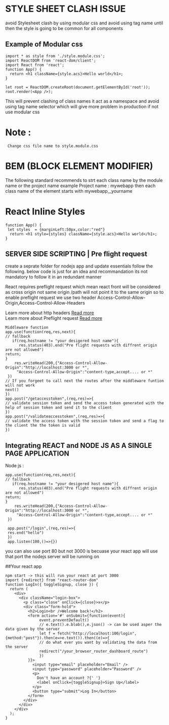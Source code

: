 # STYLE SHEET CLASH ISSUE 
avoid Stylesheet clash by using modular css and avoid using tag name until then the style is going to be common for all components

## Example of Modular css 

```
import * as style from './style.module.css';
import ReactDOM from 'react-dom/client';
import React from 'react';
function App() {
  return <h1 className={style.acs}>Hello world</h1>;
}

let root = ReactDOM.createRoot(document.getElementById('root'));
root.render(<App />);
```
This will prevent clashing of class names it act as a namespace and avoid using tag name selector which will give more problem in production 
if not use modular css

# Note :
     Change css file name to style.module.css

# BEM (BLOCK ELEMENT MODIFIER)
The following standard recommends to strt each class name by the module name or the project name example Project name : mywebapp then each
class name of the element starts with mywebapp__yourname

# React Inline Styles 
```
function App() {
 let styles  = {marginLeft:50px,color:"red"}
  return <h1 style={styles} className={style.acs}>Hello world</h1>;
}
```

## SERVER SIDE SCRIPTING  | Pre flight request
create a seprate folder for nodejs app and update essentials follow the following. below code is just for an idea and recommandation 
its not mandatory to follow it in an redundant manner

React requires preflight request which mean react front will be considered as cross origin not same origin  /path will not point it to the same origin so to enable preflight request we use two header Access-Control-Allow-Origin,Access-Control-Allow-Headers

Learn more about http headers [Read more](https://developer.mozilla.org/en-US/docs/Web/HTTP/Headers) \
Learn more about Preflight request [Read more](https://developer.mozilla.org/en-US/docs/Glossary/Preflight_request) 
```
Middleware function 
app.use(function(req,res,next){
// fallback
   if(req.hostname != "your desigered host name"){
      res.status(403).end("Pre flight requests with diffrent origin are not allowed")
return;
}
    res.writeHead(200,{"Access-Control-Allow-Origin":"http://localhost:3000 or *",
     "Access-Control-Allow-Origin":"content-type,accept.... or *"
 })
// If you forgeet to call next the routes after the middleware funtion will not work
next()
})
app.post("/getaccesstoken",(req,res)=>{
// validate session token and send the access token generated with the help of session token and send it to the client
})
app.post("/validateaccesstoken",(req,res)=>{
// validate the access token with the session token and send a flag to the client the the token is valid
})
```
## Integrating REACT and NODE JS AS A SINGLE PAGE APPLICATION
Node js :
```
app.use(function(req,res,next){
// fallback
   if(req.hostname != "your desigered host name"){
      res.status(403).end("Pre flight requests with diffrent origin are not allowed")
return;
}
    res.writeHead(200,{"Access-Control-Allow-Origin":"http://localhost:3000 or *",
     "Access-Control-Allow-Origin":"content-type,accept.... or *"
 })

 app.post("/login",(req,res)=>{
 res.end("hello")
 })
 app.listen(100,()=>{})
```

you can also use port 80 but not 3000 is becuase your react app will use that port
the nodejs server will be running on [](http://localhost:100)

##Your react app
```
npm start -> this will run your react at port 3000
import {redirect} from "react-router-dom"
function LogIn({ toggleSignup, close }) {
  return (
    <div>
      <div className="login-box">
        <p class="close" onClick={close}>x</p>
        <div class="form-hold">
          <h2>Login<br />Welcome back!</h2>
          <form action='#' onSubmit={function(event){
               event.preventDefault()
               // e.text().e.blob(),e.json() -> can be used asper the data given by the server
               let f = fetch("http://localhost:100/login",{method:"post"}).then(e=>e.text()).then((e)=>{
               // do what ever you want by validating the data from the server
               redirect("/your_browser_router_dashboard_route")
               })
          }}>
            <input type="email" placeholder="Email" />
            <input type="password" placeholder="Password" />
            <p>
              Don't have an account ?{' '}
              <label onClick={toggleSignup}>Sign Up</label>
            </p>
            <button type="submit">Log In</button>
          </form>
        </div>
      </div>
    </div>
  );
}
```
